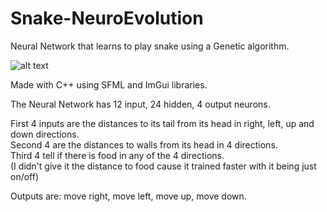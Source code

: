 # Snake-NeuroEvolution

Neural Network that learns to play snake using a Genetic algorithm.

![alt text](https://github.com/JaakkoKaikkonen/Snake-NeuroEvolution/blob/master/Snake.gif)

Made with C++ using SFML and ImGui libraries.

The Neural Network has 12 input, 24 hidden, 4 output neurons.

First 4 inputs are the distances to its tail from its head in right, left, up and down directions.  
Second 4 are the distances to walls from its head in 4 directions.  
Third 4 tell if there is food in any of the 4 directions.  
(I didn't give it the distance to food cause it trained faster with it being just on/off)  

Outputs are: move right, move left, move up, move down.
